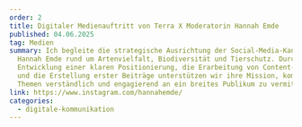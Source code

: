 ```yaml
---
order: 2
title: Digitaler Medienauftritt von Terra X Moderatorin Hannah Emde
published: 04.06.2025
tag: Medien
summary: Ich begleite die strategische Ausrichtung der Social-Media-Kanäle von
  Hannah Emde rund um Artenvielfalt, Biodiversität und Tierschutz. Durch die
  Entwicklung einer klaren Positionierung, die Erarbeitung von Content-Rubriken
  und die Erstellung erster Beiträge unterstützen wir ihre Mission, komplexe
  Themen verständlich und engagierend an ein breites Publikum zu vermitteln.
link: https://www.instagram.com/hannahemde/
categories:
  - digitale-kommunikation
---
```


